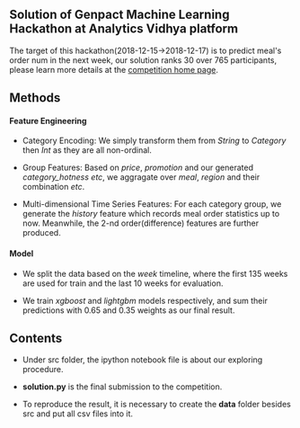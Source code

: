 ## Solution of Genpact Machine Learning Hackathon at Analytics Vidhya platform

The target of this hackathon(2018-12-15->2018-12-17) is to predict meal's order num in the next week, our solution ranks 30 over 765 participants, please learn more details at the [competition home page](https://datahack.analyticsvidhya.com/contest/genpact-machine-learning-hackathon/). 

## Methods

#### Feature Engineering

* Category Encoding: We simply transform them from *String* to *Category* then *Int* as they are all non-ordinal.

* Group Features: Based on *price*, *promotion* and our generated *category_hotness* *etc*, we aggragate over *meal*, *region* and their combination *etc*.

* Multi-dimensional Time Series Features: For each category group, we generate the *history* feature which records meal order statistics up to now.
Meanwhile, the 2-nd order(difference) features are further produced.

#### Model

* We split the data based on the *week* timeline, where the first 135 weeks are used for train and the last 10 weeks for evaluation.

* We train *xgboost* and *lightgbm* models respectively, and sum their predictions with 0.65 and 0.35 weights as our final result.

## Contents

* Under src folder, the ipython notebook file is about our exploring procedure.

* **solution.py** is the final submission to the competition.

* To reproduce the result, it is necessary to create the **data** folder besides src and put all csv files into it.